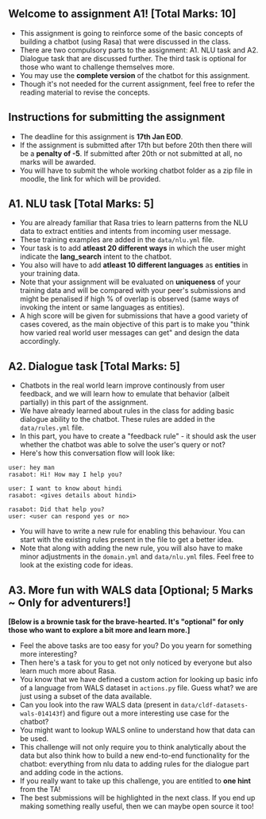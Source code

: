 Welcome to assignment A1! [Total Marks: 10]
-------------------------

- This assignment is going to reinforce some of the basic concepts of building a chatbot (using Rasa) that were discussed in the class.
- There are two compulsory parts to the assignment: A1. NLU task and A2. Dialogue task that are discussed further. The third task is optional for those who want to challenge themselves more.
- You may use the **complete version** of the chatbot for this assignment.
- Though it's not needed for the current assignment, feel free to refer the reading material to revise the concepts.

## Instructions for submitting the assignment

 - The deadline for this assignment is **17th Jan EOD**.
 - If the assignment is submitted after 17th but before 20th then there will be a **penalty of -5**. If submitted after 20th or not submitted at all, no marks will be awarded.
 - You will have to submit the whole working chatbot folder as a zip file in moodle, the link for which will be provided.

## A1. NLU task [Total Marks: 5]

- You are already familiar that Rasa tries to learn patterns from the NLU data to extract entities and intents from incoming user message.
- These training examples are added in the `data/nlu.yml` file.
- Your task is to add **atleast 20 different ways** in which the user might indicate the **lang_search** intent to the chatbot.
- You also will have to add **atleast 10 different languages** as **entities** in your training data.
- Note that your assignment will be evaluated on **uniqueness** of your training data and will be compared with your peer's submissions and might be penalised if high % of overlap is observed (same ways of invoking the intent or same languages as entities).
- A high score will be given for submissions that have a good variety of cases covered, as the main objective of this part is to make you "think how varied real world user messages can get" and design the data accordingly.

## A2. Dialogue task [Total Marks: 5]

- Chatbots in the real world learn improve continously from user feedback, and  we will learn how to emulate that behavior (albeit partially) in this part of the assignment.
- We have already learned about rules in the class for adding basic dialogue ability to the chatbot. These rules are added in the `data/rules.yml` file.
- In this part, you have to create a "feedback rule" - it should ask the user whether the chatbot was able to solve the user's query or not?
- Here's how this conversation flow will look like:

```
user: hey man
rasabot: Hi! How may I help you?

user: I want to know about hindi
rasabot: <gives details about hindi>

rasabot: Did that help you?
user: <user can respond yes or no>
```

- You will have to write a new rule for enabling this behaviour. You can start with the existing rules present in the file to get a better idea.
- Note that along with adding the new rule, you will also have to make minor adjustments in the `domain.yml` and `data/nlu.yml` files. Feel free to look at the existing code for ideas.

## A3. More fun with WALS data [Optional; 5 Marks ~ Only for adventurers!]

**[Below is a brownie task for the brave-hearted. It's "optional" for only those who want to explore a bit more and learn more.]** 

- Feel the above tasks are too easy for you? Do you yearn for something more interesting? 
- Then here's a task for you to get not only noticed by everyone but also learn much more about Rasa.
- You know that we have defined a custom action for looking up basic info of a language from WALS dataset in `actions.py` file. Guess what? we are just using a subset of the data available.
- Can you look into the raw WALS data (present in `data/cldf-datasets-wals-014143f`) and figure out a more interesting use case for the chatbot? 
- You might want to lookup WALS online to understand how that data can be used. 
- This challenge will not only require you to think analytically about the data but also think how to build a new end-to-end functionality for the chatbot: everything from nlu data to adding rules for the dialogue part and adding code in the actions.
- If you really want to take up this challenge, you are entitled to **one hint** from the TA!
- The best submissions will be highlighted in the next class. If you end up making something really useful, then we can maybe open source it too!